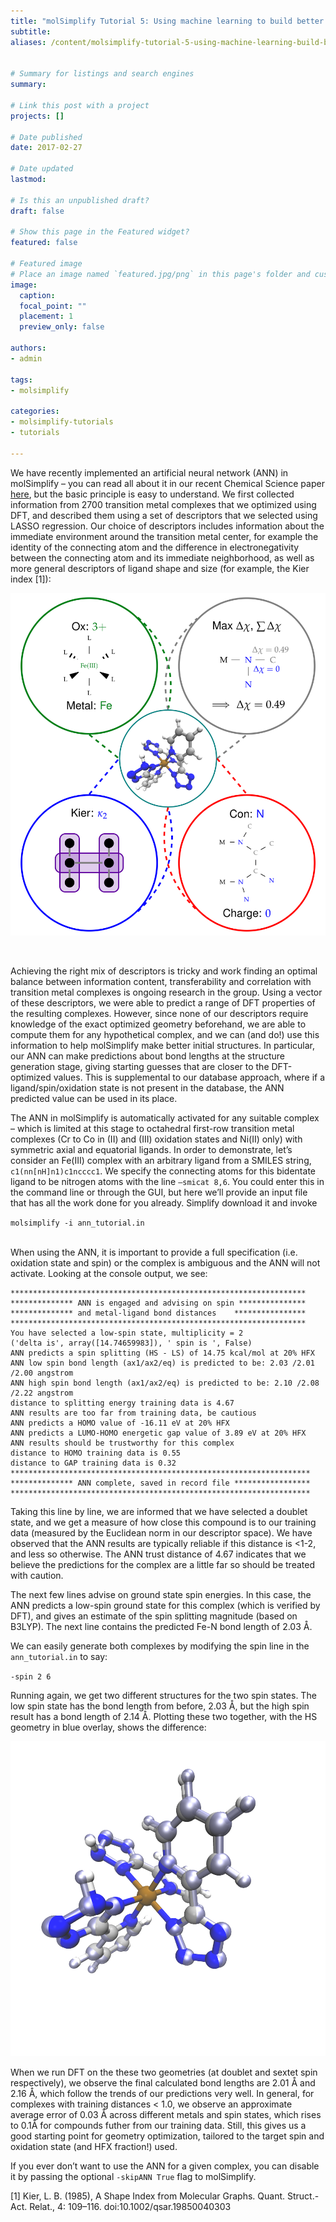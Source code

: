 ```yaml
---
title: "molSimplify Tutorial 5: Using machine learning to build better structures"
subtitle:
aliases: /content/molsimplify-tutorial-5-using-machine-learning-build-better-structures-0
 

# Summary for listings and search engines
summary: 

# Link this post with a project
projects: []

# Date published
date: 2017-02-27

# Date updated
lastmod: 

# Is this an unpublished draft?
draft: false

# Show this page in the Featured widget?
featured: false

# Featured image
# Place an image named `featured.jpg/png` in this page's folder and customize its options here.
image:
  caption: 
  focal_point: ""
  placement: 1
  preview_only: false

authors:
- admin

tags:
- molsimplify

categories:
- molsimplify-tutorials
- tutorials

---
```

We have recently implemented an artificial neural network (ANN) in molSimplify – you can read all about it in our recent Chemical Science paper [here](http://dx.doi.org/10.1039/C7SC01247K), but the basic principle is easy to understand. We first collected information from 2700 transition metal complexes that we optimized using DFT, and described them using a set of descriptors that we selected using LASSO regression. Our choice of descriptors includes information about the immediate environment around the transition metal center, for example the identity of the connecting atom and the difference in electronegativity between the connecting atom and its immediate neighborhood, as well as more general descriptors of ligand shape and size (for example, the Kier index [1]):


![](descrip_0.png)


 


Achieving the right mix of descriptors is tricky and work finding an optimal balance between information content, transferability and correlation with transition metal complexes is ongoing research in the group. Using a vector of these descriptors, we were able to predict a range of DFT properties of the resulting complexes. However, since none of our descriptors require knowledge of the exact optimized geometry beforehand, we are able to compute them for any hypothetical complex, and we can (and do!) use this information to help molSimplify make better initial structures. In particular, our ANN can make predictions about bond lengths at the structure generation stage, giving starting guesses that are closer to the DFT-optimized values. This is supplemental to our database approach, where if a ligand/spin/oxidation state is not present in the database, the ANN predicted value can be used in its place.


The ANN in molSimplify is automatically activated for any suitable complex – which is limited at this stage to octahedral first-row transition metal complexes (Cr to Co in (II) and (III) oxidation states and Ni(II) only) with symmetric axial and equatorial ligands. In order to demonstrate, let’s consider an Fe(III) complex with an arbitrary ligand from a SMILES string, `c1(nn[nH]n1)c1ncccc1`. We specify the connecting atoms for this bidentate ligand to be nitrogen atoms with the line `–smicat 8,6`. You could enter this in the command line or through the GUI, but here we’ll provide an input file that has all the work done for you already. Simplify download it and invoke


`molsimplify -i ann_tutorial.in`  
 


When using the ANN, it is important to provide a full specification (i.e. oxidation state and spin) or the complex is ambiguous and the ANN will not activate. Looking at the console output, we see:


``` 
******************************************************************
************** ANN is engaged and advising on spin ***************
************** and metal-ligand bond distances    ****************
******************************************************************
You have selected a low-spin state, multiplicity = 2
('delta is', array([14.74659983]), ' spin is ', False)
ANN predicts a spin splitting (HS - LS) of 14.75 kcal/mol at 20% HFX
ANN low spin bond length (ax1/ax2/eq) is predicted to be: 2.03 /2.01 /2.00 angstrom
ANN high spin bond length (ax1/ax2/eq) is predicted to be: 2.10 /2.08 /2.22 angstrom
distance to splitting energy training data is 4.67
ANN results are too far from training data, be cautious
ANN predicts a HOMO value of -16.11 eV at 20% HFX
ANN predicts a LUMO-HOMO energetic gap value of 3.89 eV at 20% HFX
ANN results should be trustworthy for this complex 
distance to HOMO training data is 0.55
distance to GAP training data is 0.32
*******************************************************************
************** ANN complete, saved in record file *****************
*******************************************************************
```


Taking this line by line, we are informed that we have selected a doublet state, and we get a measure of how close this compound is to our training data (measured by the Euclidean norm in our descriptor space). We have observed that the ANN results are typically reliable if this distance is <1-2, and less so otherwise. The ANN trust distance of 4.67 indicates that we believe the predictions for the complex are a little far so should be treated with caution.


The next few lines advise on ground state spin energies. In this case, the ANN predicts a low-spin ground state for this complex (which is verified by DFT), and gives an estimate of the spin splitting magnitude (based on B3LYP). The next line contains the predicted Fe-N bond length of 2.03 Å. 


We can easily generate both complexes by modifying the spin line in the `ann_tutorial.in` to say:


`-spin 2 6`


Running again, we get two different structures for the two spin states. The low spin state has the bond length from before, 2.03 Å, but the high spin result has a bond length of 2.14 Å. Plotting these two together, with the HS geometry in blue overlay, shows the difference:


![](ann_tut_2_0.png)


When we run DFT on the these two geometries (at doublet and sextet spin respectively), we observe the final calculated bond lengths are 2.01 Å and 2.16 Å, which follow the trends of our predictions very well. In general, for complexes with training distances < 1.0, we observe an approximate average error of 0.03 Å across different metals and spin states, which rises to 0.1Å for compounds futher from our training data. Still, this gives us a good starting point for geometry optimization, tailored to the target spin and oxidation state (and HFX fraction!) used.


If you ever don’t want to use the ANN for a given complex, you can disable it by passing the optional `-skipANN True` flag to molSimplify.


[1] Kier, L. B. (1985), A Shape Index from Molecular Graphs. Quant. Struct.-Act. Relat., 4: 109–116. doi:10.1002/qsar.19850040303


